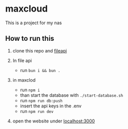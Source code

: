 # maxcloud

This is a project for my nas

## How to run this

1. clone this repo and [fileapi](https://github.com/Litengat/fileapi)
2. In file api
   - run `bun i && bun .`
3. in maxclod

   - run `npm i`
   - than start the database with `./start-database.sh`
   - run `npm run db:push`
   - insert the api keys in the .env
   - run `npm run dev`

4. open the website under [localhost:3000](http://localhost:3000/)

